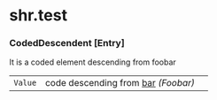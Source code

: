 # shr.test

### <a name="CodedDescendent"></a>CodedDescendent [Entry]
It is a coded element descending from foobar

|  |  |  |
| --- | --- | --- |
| `Value` | code descending from [bar](http://foo.org/bar) _(Foobar)_ |  |